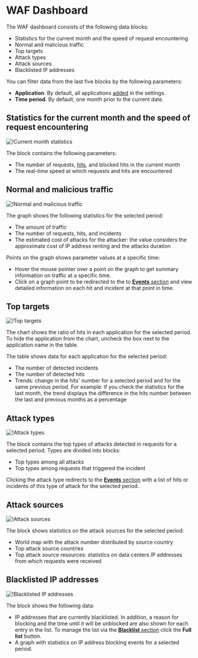 [img-traffic-stats]:        ../../images/user-guides/dashboard/waf-traffic-stats.png
[img-attacks-stats]:        ../../images/user-guides/dashboard/waf-attacks-stats.png
[img-blacklist-stats]:      ../../images/user-guides/dashboard/waf-blacklist-stats.png
[img-traffic-cur-month]:    ../../images/user-guides/dashboard/waf-current-month-stats.png
[img-attacks-type]:         ../../images/user-guides/dashboard/attack-types.png
[img-attacks-sources]:      ../../images/user-guides/dashboard/attack-sources.png

[doc-setup-app]:            ../settings/applications.md
[doc-events-tab]:           ../events/check-attack.md
[doc-blacklist-tab]:        ../ip-lists/blacklist.md
[doc-scanner]:              ../scanner/intro.md

[gl-hit]:                   ../../glossary-en.md#hit

# WAF Dashboard

The WAF dashboard consists of the following data blocks:

* Statistics for the current month and the speed of request encountering
* Normal and malicious traffic
* Top targets
* Attack types
* Attack sources
* Blacklisted IP addresses

You can filter data from the last five blocks by the following parameters:

* **Application**. By default, all applications [added][doc-setup-app] in the settings.
* **Time period**. By default, one month prior to the current date.

## Statistics for the current month and the speed of request encountering

![!Current month statistics][img-traffic-cur-month]

The block contains the following parameters:

* The number of requests, [hits][gl-hit], and blocked hits in the current month
* The real-time speed at which requests and hits are encountered

## Normal and malicious traffic

![!Normal and malicious traffic][img-traffic-stats]

The graph shows the following statistics for the selected period:

* The amount of traffic
* The number of requests, hits, and incidents
* The estimated cost of attacks for the attacker: the value considers the approximate cost of IP address renting and the attacks duration

Points on the graph shows parameter values at a specific time:

* Hover the mouse pointer over a point on the graph to get summary information on traffic at a specific time.
* Click on a graph point to be redirected to the to [**Events** section][doc-events-tab] and view detailed information on each hit and incident at that point in time. 

## Top targets

![!Top targets][img-attacks-stats]

The chart shows the ratio of hits in each application for the selected period. To hide the application from the chart, uncheck the box next to the application name in the table.

The table shows data for each application for the selected period:

* The number of detected incidents
* The number of detected hits
* Trends: change in the hits' number for a selected period and for the same previous period. For example: if you check the statistics for the last month, the trend displays the difference in the hits number between the last and previous months as a percentage

## Attack types

![!Attack types][img-attacks-type]

The block contains the top types of attacks detected in requests for a selected period. Types are divided into blocks:

* Top types among all attacks
* Top types among requests that triggered the incident

Clicking the attack type redirects to the [**Events** section][doc-events-tab] with a list of hits or incidents of this type of attack for the selected period.

## Attack sources

![!Attack sources][img-attacks-sources]

The block shows statistics on the attack sources for the selected period:

* World map with the attack number distributed by source country
* Top attack source countries
* Top attack source resources: statistics on data centers IP addresses from which requests were received

## Blacklisted IP addresses

![!Blacklisted IP addresses][img-blacklist-stats] 

The block shows the following data:

* IP addresses that are currently blacklisted. In addition, a reason for blocking and the time until it will be unblocked are also shown for each entry in the list. To manage the list via the [**Blacklist** section][doc-blacklist-tab] click the **Full list** button.
* A graph with statistics on IP address blocking events for a selected period.
